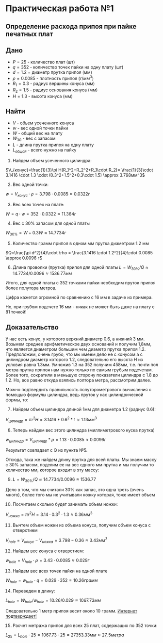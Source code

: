# Практическая работа №1

## Определение расхода припоя при пайке печатных плат

## Дано
- $P=25$ - количество плат (шт)
- $q=352$ - количество точек пайки на одну плату (шт)
- $d=1.2$ = диаметр прутка припоя (мм)
- $\rho = 0.0085$ - плотность припоя ($г/мм^3$)
- $R_1 = 0.3$ - радиус вершины конуса (мм\)
- $R_2 = 1.5$ - радиус основания конуса (мм)
- $H = 1.3$ - высота конуса (мм)

## Найти
- $V$ - обьем усеченного конуса
- $w$ - вес одной точки пайки
- $W$ - общий вес на плату
- $W_{30}$ - вес с запасом
- $L$ - длина прутка припоя на одну плату
- $L_{общая}$ - всего нужно на пайку


1. Найдем объем усеченного цилиндра:

$V_{конус}=\frac{1}{3}\pi H(R_1^2+R_2^2+R_1\cdot R_2)= \frac{1}{3}\cdot 3.1416 \cdot 1.3 \cdot (0.3^2+1.5^2+0.3\cdot 1.5) \approx 3.798мм^3$

2. Вес одной точки:

$w = V_{конус} \cdot \rho = 3.798\cdot 0.0085\approx 0.0322г$

3. Вес всех точек на плате:

$W = q\cdot w = 352 \cdot 0.0322 \approx 11.364г$

4. Вес с 30% запасом для одной платы

$W_{30\%} = W+0.3W \approx 14.7734г$

5. Количество грамм припоя в одном мм прутка диаметром 1.2 мм

$Q=\frac{\pi d^2}{4}\cdot \rho = \frac{3.1416 \cdot 1.2^2}{4}\cdot 0.0085 \approx 0.0096 г$

6. Длина проволки (прутка) припоя для одной платы
$L = W_{30\%} / Q \approx 14.7734 / 0.0096 \approx 1536.77мм$ 

Итого, для одной платы с 352 точками пайки необходим пруток припоя более полутора метров.

Цифра кажется огромной по сравнению с 16 мм в задаче из примера. 

Но, при грубом подсчете 16 мм - никак не может быть даже на плату с 81 точкой!

## Доказательство

У нас есть конус, у которого верхний диаметр 0.6, а нижний 3 мм. Возьмем среднее арифметическое двух оснований и получим 1,8мм, что является диаметром большим чем диаметр прутка припоя 1.2. Предположим, очень грубо, что мы имеем дело не с конусом а с цилиндром диаметр которого 1.2, следовательно его высота H из условия равна 1.3мм. Умножив 1.3 на 352 получим 458мм, т.е. почти пол метра прутка припоя нам нужно только по самым грубым подсчетам. Более того, сократили в меньшую сторону  показатели цилиндра с 1.8 до 1.2. Но, все равно откуда взялись полтора метра, рассмотрим далее. 

Можно подтвердить правильность полуторометрового вычисления  с помощью формулы цилиндра, ведь пруток у нас цилиндрической формы, то:

7. Найдем объем цилиндра длиной 1мм для диаметра 1.2 (радиус 0.6):

$V_{цилиндр}=\pi r^2H = 3.1416 * 0.6^2*1 \approx 1.13мм^3$

8. Теперь найдем вес этого цилиндра (миллиметрового куска прутка)

$w_{цилиндр} = V_{цилиндр} * \rho = 1.13 \cdot 0.0085 \approx 0.0096г$

Результат совпадает с Q из пункта №5.

Отсюда, така же найдем длину прутка для всей платы. Мы знаем массу с 30% запасом, поделим ее на вес одного мм прутка и мы получим то количество мм, которое входит в эту массу:

9. $L = W_{30\%} / Q \approx 14.7734 / 0.0096 \approx 1536.77$

Дело в том, что мы считали 30% как запас, это одна треть (очень много), более того мы не учитывали ножку которая, тоже имеет объем

10. Посчитаем сколько будет занимать объем ножки:

$V_{ножка}=\pi r^2H = 3.14 \cdot 0.3^2 \cdot 1.3 \approx 0.36мм^3$

11. Вычтем объем ножки из объема конуса, получим объем конуса с отверстием

$V_{hole} =  V_{конус} - V_{ножка} = 3.798 - 0.36 \approx 3.43мм^3$

12. Найдем вес конуса с отверстием:

$w_{hole} = V_{hole} \cdot \rho = 3.43 \cdot 0.0085 \approx 0.029г$

13. Найдем вес всех точек пайки на одной плате

$W_{hole} = w_{hole} \cdot q = 0.029 \cdot 352 = 10.26 грамм$

14. Переведем в длину:

$L_{hole} = W_{hole} / w_{hole} = 10.26/0.029 \approx 1067.73мм$


Следовательно 1 метр припоя весит около 10 грамм. [Интернет подтверждает!](https://www.vseinstrumenti.ru/product/pripoj-s-kanifolyu-pos-61-1-mm-spiral-1-metr-rexant-09-3110-766176/)

15. Расчет метража припоя для всех 25 плат, содержащих по 352 точки:

$L_{25} = L_{hole} \cdot 25 = 1067.73 \cdot 25 \approx 27353.33мм \approx 27,5метра$
